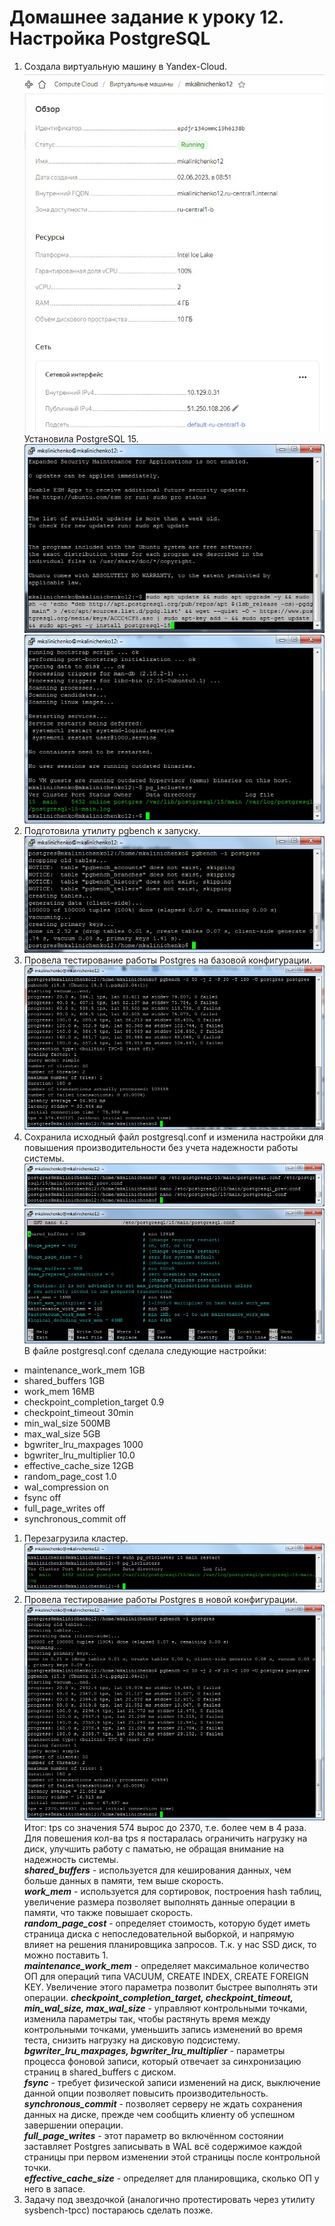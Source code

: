 # Домашнее задание к уроку 12. Настройка PostgreSQL #   
1. Создала виртуальную машину в Yandex-Cloud.   
![Шаг4](/12_1_create_vm.jpg)  
Установила PostgreSQL 15.   
![Шаг4](/12_2_inst_postgre.jpg)  
![Шаг4](/12_3_postgre_ok.jpg)  
1. Подготовила утилиту pgbench к запуску.      
![Шаг4](/12_4_pgbench_bef.jpg)  
1. Провела тестирование работы Postgres на базовой конфигурации.  
![Шаг4](/12_5_pgbench_first.jpg)  
1. Сохранила исходный файл postgresql.conf и изменила настройки для повышения производительности без учета надежности работы системы.   
![Шаг4](/12_6_postgresql_conf1.jpg)  
![Шаг4](/12_7_postgresql_conf2.jpg)  
В файле postgresql.conf сделала следующие настройки:      
+ maintenance_work_mem            1GB   
+ shared_buffers                  1GB   
+ work_mem                        16MB   
+ checkpoint_completion_target    0.9   
+ checkpoint_timeout              30min   
+ min_wal_size                    500MB   
+ max_wal_size                    5GB   
+ bgwriter_lru_maxpages           1000   
+ bgwriter_lru_multiplier         10.0   
+ effective_cache_size            12GB   
+ random_page_cost                1.0   
+ wal_compression                 on   
+ fsync                           off   
+ full_page_writes                off   
+ synchronous_commit              off   
1. Перезагрузила кластер.   
![Шаг4](/12_8_restart.jpg)  
1. Провела тестирование работы Postgres в новой конфигурации.   
![Шаг4](/12_9_pgbench_second.jpg)   
Итог: tps со значения 574 вырос до 2370, т.е. более чем в 4 раза.   
Для повешения кол-ва tps я постаралась ограничить нагрузку на диск, улучшить работу с паматью, не обращая внимание на надежность системы.   
***shared_buffers*** - используется для кеширования данных, чем больше данных в памяти, тем выше скорость.   
***work_mem*** - используется для сортировок, построения hash таблиц, увеличение размера позволяет выполнять данные операции в памяти, что также повышает скорость.   
***random_page_cost*** - определяет стоимость, которую будет иметь страница диска с непоследовательной выборкой, и напрямую влияет на решения планировщика запросов. Т.к. у нас SSD диск, то можно поставить 1.   
***maintenance_work_mem*** - определяет максимальное количество ОП для операций типа VACUUM, CREATE INDEX, CREATE FOREIGN KEY. Увеличение этого параметра позволит быстрее выполнять эти операции.   ***checkpoint_completion_target, checkpoint_timeout, min_wal_size, max_wal_size*** - управляют контрольными точками, изменила параметры так, чтобы растянуть время между контрольными точками, уменьшить запись изменений во время теста, снизить нагрузку на дисковую подсистему.   
***bgwriter_lru_maxpages, bgwriter_lru_multiplier*** - параметры процесса фоновой записи, который отвечает за синхронизацию страниц в shared_buffers с диском.   
***fsync*** - требует физической записи изменений на диск, выключение данной опции позволяет повысить производительность.   
***synchronous_commit*** - позволяет серверу не ждать сохранения данных на диске, прежде чем сообщить клиенту об успешном завершении операции.   
***full_page_writes*** - этот параметр во включённом состоянии заставляет Postgres записывать в WAL всё содержимое каждой страницы при первом изменении этой страницы после контрольной точки.   
***effective_cache_size*** - определяет для планировщика, сколько ОП у него в запасе.   
1. Задачу под звездочкой (аналогично протестировать через утилиту sysbench-tpcc) постараюсь сделать позже.  

